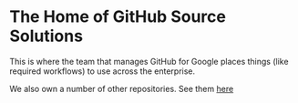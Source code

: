 # The Home of GitHub Source Solutions

This is where the team that manages GitHub for Google places things (like required workflows) to use
across the enterprise.

We also own a number of other repositories. See them
[here](https://github.com/topics/github-source-solutions)
